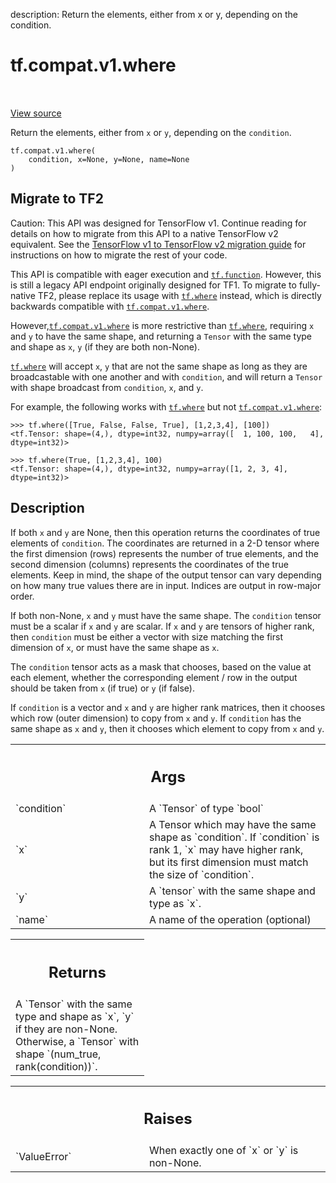 description: Return the elements, either from x or y, depending on the condition.

<div itemscope itemtype="http://developers.google.com/ReferenceObject">
<meta itemprop="name" content="tf.compat.v1.where" />
<meta itemprop="path" content="Stable" />
</div>

# tf.compat.v1.where

<!-- Insert buttons and diff -->

<table class="tfo-notebook-buttons tfo-api nocontent" align="left">

</table>

<a target="_blank" class="external" href="/code/stable/tensorflow/python/ops/array_ops.py">View source</a>



Return the elements, either from `x` or `y`, depending on the `condition`.


<pre class="devsite-click-to-copy prettyprint lang-py tfo-signature-link">
<code>tf.compat.v1.where(
    condition, x=None, y=None, name=None
)
</code></pre>





 <section><devsite-expandable expanded>
 <h2 class="showalways">Migrate to TF2</h2>

Caution: This API was designed for TensorFlow v1.
Continue reading for details on how to migrate from this API to a native
TensorFlow v2 equivalent. See the
[TensorFlow v1 to TensorFlow v2 migration guide](https://www.tensorflow.org/guide/migrate)
for instructions on how to migrate the rest of your code.

This API is compatible with eager execution and <a href="../../../tf/function.md"><code>tf.function</code></a>. However, this
is still a legacy API endpoint originally designed for TF1. To migrate to
fully-native TF2, please replace its usage with <a href="../../../tf/where.md"><code>tf.where</code></a> instead, which is
directly backwards compatible with <a href="../../../tf/compat/v1/where.md"><code>tf.compat.v1.where</code></a>.

However,<a href="../../../tf/compat/v1/where.md"><code>tf.compat.v1.where</code></a> is more restrictive than <a href="../../../tf/where.md"><code>tf.where</code></a>, requiring
`x` and `y` to have the same shape, and returning a `Tensor` with the same
type and shape as `x`, `y` (if they are both non-None).

<a href="../../../tf/where.md"><code>tf.where</code></a> will accept `x`, `y` that are not the same shape as long as they
are broadcastable with one another and with `condition`, and will return a
`Tensor` with shape broadcast from `condition`, `x`, and `y`.

For example, the following works with <a href="../../../tf/where.md"><code>tf.where</code></a> but not <a href="../../../tf/compat/v1/where.md"><code>tf.compat.v1.where</code></a>:

```
>>> tf.where([True, False, False, True], [1,2,3,4], [100])
<tf.Tensor: shape=(4,), dtype=int32, numpy=array([  1, 100, 100,   4],
dtype=int32)>
```

```
>>> tf.where(True, [1,2,3,4], 100)
<tf.Tensor: shape=(4,), dtype=int32, numpy=array([1, 2, 3, 4],
dtype=int32)>
```


 </aside></devsite-expandable></section>

<h2>Description</h2>

<!-- Placeholder for "Used in" -->

If both `x` and `y` are None, then this operation returns the coordinates of
true elements of `condition`.  The coordinates are returned in a 2-D tensor
where the first dimension (rows) represents the number of true elements, and
the second dimension (columns) represents the coordinates of the true
elements. Keep in mind, the shape of the output tensor can vary depending on
how many true values there are in input. Indices are output in row-major
order.

If both non-None, `x` and `y` must have the same shape.
The `condition` tensor must be a scalar if `x` and `y` are scalar.
If `x` and `y` are tensors of higher rank, then `condition` must be either a
vector with size matching the first dimension of `x`, or must have the same
shape as `x`.

The `condition` tensor acts as a mask that chooses, based on the value at each
element, whether the corresponding element / row in the output should be taken
from `x` (if true) or `y` (if false).

If `condition` is a vector and `x` and `y` are higher rank matrices, then it
chooses which row (outer dimension) to copy from `x` and `y`. If `condition`
has the same shape as `x` and `y`, then it chooses which element to copy from
`x` and `y`.

<!-- Tabular view -->
 <table class="responsive fixed orange">
<colgroup><col width="214px"><col></colgroup>
<tr><th colspan="2"><h2 class="add-link">Args</h2></th></tr>

<tr>
<td>
`condition`<a id="condition"></a>
</td>
<td>
A `Tensor` of type `bool`
</td>
</tr><tr>
<td>
`x`<a id="x"></a>
</td>
<td>
A Tensor which may have the same shape as `condition`. If `condition` is
rank 1, `x` may have higher rank, but its first dimension must match the
size of `condition`.
</td>
</tr><tr>
<td>
`y`<a id="y"></a>
</td>
<td>
A `tensor` with the same shape and type as `x`.
</td>
</tr><tr>
<td>
`name`<a id="name"></a>
</td>
<td>
A name of the operation (optional)
</td>
</tr>
</table>



<!-- Tabular view -->
 <table class="responsive fixed orange">
<colgroup><col width="214px"><col></colgroup>
<tr><th colspan="2"><h2 class="add-link">Returns</h2></th></tr>
<tr class="alt">
<td colspan="2">
A `Tensor` with the same type and shape as `x`, `y` if they are non-None.
Otherwise, a `Tensor` with shape `(num_true, rank(condition))`.
</td>
</tr>

</table>



<!-- Tabular view -->
 <table class="responsive fixed orange">
<colgroup><col width="214px"><col></colgroup>
<tr><th colspan="2"><h2 class="add-link">Raises</h2></th></tr>

<tr>
<td>
`ValueError`<a id="ValueError"></a>
</td>
<td>
When exactly one of `x` or `y` is non-None.
</td>
</tr>
</table>


